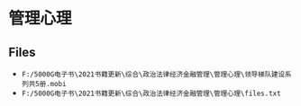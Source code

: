 # 管理心理

## Files

- `F:/5000G电子书\2021书籍更新\综合\政治法律经济金融管理\管理心理\领导梯队建设系列共5册.mobi`
- `F:/5000G电子书\2021书籍更新\综合\政治法律经济金融管理\管理心理\files.txt`
